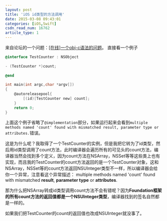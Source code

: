 ```yaml
---
layout: post
title: 'iOS id类型的方法调用'
date: 2015-03-08 09:43:01
categories: [iOS,Swift]
csdn_read_num: 16762
article_type: 1
---
```



﻿来自论坛的一个问题：[[在线]一个obj-c语法的问题](http://bbs.csdn.net/topics/390937339%20%5B%E5%9C%A8%E7%BA%BF%5D%E4%B8%80%E4%B8%AAobj-c%E8%AF%AD%E6%B3%95%E7%9A%84%E9%97%AE%E9%A2%98)。
直接看一个例子

```objective-c
@interface TestCounter : NSObject
 
- (TestCounter *)count;
 
@end
 
int main(int argc,char *argv[])
{
    @autoreleasepool{
        [(id)[TestCounter new] count];
    }
    return 0;
}
```

上面这个例子省略了`@implementation`部分，如果运行起来会看到`multiple methods named 'count' found with mismatched result, parameter type or attributes.`错误。

这是为什么呢？我取得了一个TestCounter的实例，但是我把它转为了id类型，然后用id类型调用了count方法，此时编译器会遍历所有的可见头的count方法，编译器当然会找到多个定义，因为count方法在NSArray，NSSet等等这些类上也有实现，而且我的TestCounter的count方法返回的是一个TestCounter对象，这和NSArray，NSSet等的count方法返回NSUInteger类型不一样，所以编译器会给你一个异常，注意看这个异常描述：
multiple methods named 'count' found with mismatched **result**, **parameter type** or **attributes**.

那为什么把NSArray转成id类型调用count方法不会有错呢？因为**Foundation框架的所有count方法的返回值都是一个NSUInteger类型**，编译器找到的签名自然都是一样的。

如果我们把TestCounter的count的返回值也改成NSUInteger就没事了。
